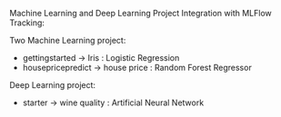 Machine Learning and Deep Learning Project Integration with MLFlow Tracking:

Two Machine Learning project:
- gettingstarted -> Iris : Logistic Regression
- housepricepredict -> house price : Random Forest Regressor

Deep Learning project:
- starter -> wine quality : Artificial Neural Network
